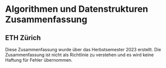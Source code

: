 # Algorithmen und Datenstrukturen Zusammenfassung
## ETH Zürich

Diese Zusammenfassung wurde über das Herbstsemester 2023 erstellt.
Die Zusammenfassung ist nicht als Richtlinie zu verstehen und es wird keine Haftung für Fehler übernommen.

